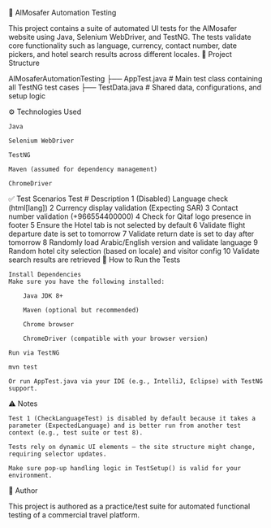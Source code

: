 🧪 AlMosafer Automation Testing

This project contains a suite of automated UI tests for the AlMosafer website using Java, Selenium WebDriver, and TestNG. The tests validate core functionality such as language, currency, contact number, date pickers, and hotel search results across different locales.
📂 Project Structure

AlMosaferAutomationTesting
├── AppTest.java         # Main test class containing all TestNG test cases
├── TestData.java        # Shared data, configurations, and setup logic

⚙️ Technologies Used

    Java

    Selenium WebDriver

    TestNG

    Maven (assumed for dependency management)

    ChromeDriver

✅ Test Scenarios
Test #	Description
1	(Disabled) Language check (html[lang])
2	Currency display validation (Expecting SAR)
3	Contact number validation (+966554400000)
4	Check for Qitaf logo presence in footer
5	Ensure the Hotel tab is not selected by default
6	Validate flight departure date is set to tomorrow
7	Validate return date is set to day after tomorrow
8	Randomly load Arabic/English version and validate language
9	Random hotel city selection (based on locale) and visitor config
10	Validate search results are retrieved
🚀 How to Run the Tests

    Install Dependencies
    Make sure you have the following installed:

        Java JDK 8+

        Maven (optional but recommended)

        Chrome browser

        ChromeDriver (compatible with your browser version)

    Run via TestNG

    mvn test

    Or run AppTest.java via your IDE (e.g., IntelliJ, Eclipse) with TestNG support.

⚠️ Notes

    Test 1 (CheckLanguageTest) is disabled by default because it takes a parameter (ExpectedLanguage) and is better run from another test context (e.g., test suite or test 8).

    Tests rely on dynamic UI elements — the site structure might change, requiring selector updates.

    Make sure pop-up handling logic in TestSetup() is valid for your environment.

📌 Author

This project is authored as a practice/test suite for automated functional testing of a commercial travel platform.